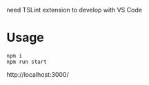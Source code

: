 need TSLint extension to develop with VS Code

Usage
=====
```
npm i
npm run start
```
http://localhost:3000/
